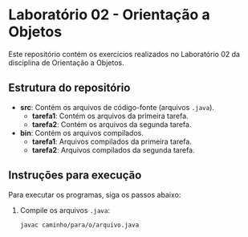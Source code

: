 # Laboratório 02 - Orientação a Objetos

Este repositório contém os exercícios realizados no Laboratório 02 da disciplina de Orientação a Objetos.

## Estrutura do repositório

- **src**: Contém os arquivos de código-fonte (arquivos `.java`).
  - **tarefa1**: Contém os arquivos da primeira tarefa.
  - **tarefa2**: Contém os arquivos da segunda tarefa.
- **bin**: Contém os arquivos compilados.
  - **tarefa1**: Arquivos compilados da primeira tarefa.
  - **tarefa2**: Arquivos compilados da segunda tarefa.

## Instruções para execução

Para executar os programas, siga os passos abaixo:

1. Compile os arquivos `.java`:
   ```bash
   javac caminho/para/o/arquivo.java

